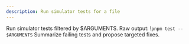```yaml
---
description: Run simulator tests for a file
---
```


Run simulator tests filtered by $ARGUMENTS.
Raw output:
!`pnpm test -- $ARGUMENTS`
Summarize failing tests and propose targeted fixes.
